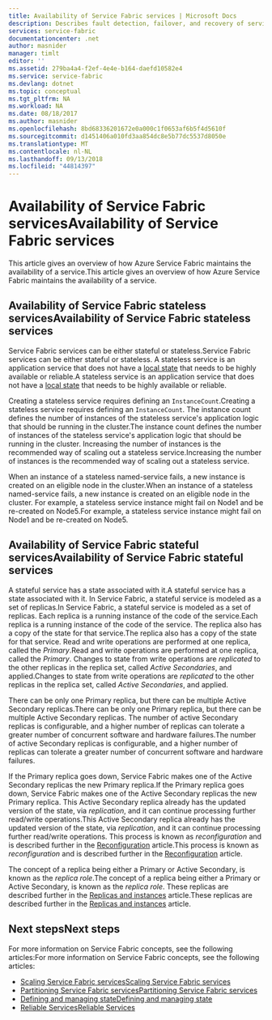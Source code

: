 ```yaml
---
title: Availability of Service Fabric services | Microsoft Docs
description: Describes fault detection, failover, and recovery of services
services: service-fabric
documentationcenter: .net
author: masnider
manager: timlt
editor: ''
ms.assetid: 279ba4a4-f2ef-4e4e-b164-daefd10582e4
ms.service: service-fabric
ms.devlang: dotnet
ms.topic: conceptual
ms.tgt_pltfrm: NA
ms.workload: NA
ms.date: 08/18/2017
ms.author: masnider
ms.openlocfilehash: 8bd68336201672e0a000c1f0653af6b5f4d5610f
ms.sourcegitcommit: d1451406a010fd3aa854dc8e5b77dc5537d8050e
ms.translationtype: MT
ms.contentlocale: nl-NL
ms.lasthandoff: 09/13/2018
ms.locfileid: "44814397"
---
```

# <a name="availability-of-service-fabric-services"></a><span data-ttu-id="13d5a-103">Availability of Service Fabric services</span><span class="sxs-lookup"><span data-stu-id="13d5a-103">Availability of Service Fabric services</span></span>
<span data-ttu-id="13d5a-104">This article gives an overview of how Azure Service Fabric maintains the availability of a service.</span><span class="sxs-lookup"><span data-stu-id="13d5a-104">This article gives an overview of how Azure Service Fabric maintains the availability of a service.</span></span>

## <a name="availability-of-service-fabric-stateless-services"></a><span data-ttu-id="13d5a-105">Availability of Service Fabric stateless services</span><span class="sxs-lookup"><span data-stu-id="13d5a-105">Availability of Service Fabric stateless services</span></span>
<span data-ttu-id="13d5a-106">Service Fabric services can be either stateful or stateless.</span><span class="sxs-lookup"><span data-stu-id="13d5a-106">Service Fabric services can be either stateful or stateless.</span></span> <span data-ttu-id="13d5a-107">A stateless service is an application service that does not have a [local state](service-fabric-concepts-state.md) that needs to be highly available or reliable.</span><span class="sxs-lookup"><span data-stu-id="13d5a-107">A stateless service is an application service that does not have a [local state](service-fabric-concepts-state.md) that needs to be highly available or reliable.</span></span>

<span data-ttu-id="13d5a-108">Creating a stateless service requires defining an `InstanceCount`.</span><span class="sxs-lookup"><span data-stu-id="13d5a-108">Creating a stateless service requires defining an `InstanceCount`.</span></span> <span data-ttu-id="13d5a-109">The instance count defines the number of instances of the stateless service's application logic that should be running in the cluster.</span><span class="sxs-lookup"><span data-stu-id="13d5a-109">The instance count defines the number of instances of the stateless service's application logic that should be running in the cluster.</span></span> <span data-ttu-id="13d5a-110">Increasing the number of instances is the recommended way of scaling out a stateless service.</span><span class="sxs-lookup"><span data-stu-id="13d5a-110">Increasing the number of instances is the recommended way of scaling out a stateless service.</span></span>

<span data-ttu-id="13d5a-111">When an instance of a stateless named-service fails, a new instance is created on an eligible node in the cluster.</span><span class="sxs-lookup"><span data-stu-id="13d5a-111">When an instance of a stateless named-service fails, a new instance is created on an eligible node in the cluster.</span></span> <span data-ttu-id="13d5a-112">For example, a stateless service instance might fail on Node1 and be re-created on Node5.</span><span class="sxs-lookup"><span data-stu-id="13d5a-112">For example, a stateless service instance might fail on Node1 and be re-created on Node5.</span></span>

## <a name="availability-of-service-fabric-stateful-services"></a><span data-ttu-id="13d5a-113">Availability of Service Fabric stateful services</span><span class="sxs-lookup"><span data-stu-id="13d5a-113">Availability of Service Fabric stateful services</span></span>
<span data-ttu-id="13d5a-114">A stateful service has a state associated with it.</span><span class="sxs-lookup"><span data-stu-id="13d5a-114">A stateful service has a state associated with it.</span></span> <span data-ttu-id="13d5a-115">In Service Fabric, a stateful service is modeled as a set of replicas.</span><span class="sxs-lookup"><span data-stu-id="13d5a-115">In Service Fabric, a stateful service is modeled as a set of replicas.</span></span> <span data-ttu-id="13d5a-116">Each replica is a running instance of the code of the service.</span><span class="sxs-lookup"><span data-stu-id="13d5a-116">Each replica is a running instance of the code of the service.</span></span> <span data-ttu-id="13d5a-117">The replica also has a copy of the state for that service.</span><span class="sxs-lookup"><span data-stu-id="13d5a-117">The replica also has a copy of the state for that service.</span></span> <span data-ttu-id="13d5a-118">Read and write operations are performed at one replica, called the *Primary*.</span><span class="sxs-lookup"><span data-stu-id="13d5a-118">Read and write operations are performed at one replica, called the *Primary*.</span></span> <span data-ttu-id="13d5a-119">Changes to state from write operations are *replicated* to the other replicas in the replica set, called *Active Secondaries*, and applied.</span><span class="sxs-lookup"><span data-stu-id="13d5a-119">Changes to state from write operations are *replicated* to the other replicas in the replica set, called *Active Secondaries*, and applied.</span></span> 

<span data-ttu-id="13d5a-120">There can be only one Primary replica, but there can be multiple Active Secondary replicas.</span><span class="sxs-lookup"><span data-stu-id="13d5a-120">There can be only one Primary replica, but there can be multiple Active Secondary replicas.</span></span> <span data-ttu-id="13d5a-121">The number of active Secondary replicas is configurable, and a higher number of replicas can tolerate a greater number of concurrent software and hardware failures.</span><span class="sxs-lookup"><span data-stu-id="13d5a-121">The number of active Secondary replicas is configurable, and a higher number of replicas can tolerate a greater number of concurrent software and hardware failures.</span></span>

<span data-ttu-id="13d5a-122">If the Primary replica goes down, Service Fabric makes one of the Active Secondary replicas the new Primary replica.</span><span class="sxs-lookup"><span data-stu-id="13d5a-122">If the Primary replica goes down, Service Fabric makes one of the Active Secondary replicas the new Primary replica.</span></span> <span data-ttu-id="13d5a-123">This Active Secondary replica already has the updated version of the state, via *replication*, and it can continue processing further read/write operations.</span><span class="sxs-lookup"><span data-stu-id="13d5a-123">This Active Secondary replica already has the updated version of the state, via *replication*, and it can continue processing further read/write operations.</span></span> <span data-ttu-id="13d5a-124">This process is known as *reconfiguration* and is described further in the [Reconfiguration](service-fabric-concepts-reconfiguration.md) article.</span><span class="sxs-lookup"><span data-stu-id="13d5a-124">This process is known as *reconfiguration* and is described further in the [Reconfiguration](service-fabric-concepts-reconfiguration.md) article.</span></span>

<span data-ttu-id="13d5a-125">The concept of a replica being either a Primary or Active Secondary, is known as the *replica role*.</span><span class="sxs-lookup"><span data-stu-id="13d5a-125">The concept of a replica being either a Primary or Active Secondary, is known as the *replica role*.</span></span> <span data-ttu-id="13d5a-126">These replicas are described further in the [Replicas and instances](service-fabric-concepts-replica-lifecycle.md) article.</span><span class="sxs-lookup"><span data-stu-id="13d5a-126">These replicas are described further in the [Replicas and instances](service-fabric-concepts-replica-lifecycle.md) article.</span></span> 

## <a name="next-steps"></a><span data-ttu-id="13d5a-127">Next steps</span><span class="sxs-lookup"><span data-stu-id="13d5a-127">Next steps</span></span>
<span data-ttu-id="13d5a-128">For more information on Service Fabric concepts, see the following articles:</span><span class="sxs-lookup"><span data-stu-id="13d5a-128">For more information on Service Fabric concepts, see the following articles:</span></span>

- [<span data-ttu-id="13d5a-129">Scaling Service Fabric services</span><span class="sxs-lookup"><span data-stu-id="13d5a-129">Scaling Service Fabric services</span></span>](service-fabric-concepts-scalability.md)
- [<span data-ttu-id="13d5a-130">Partitioning Service Fabric services</span><span class="sxs-lookup"><span data-stu-id="13d5a-130">Partitioning Service Fabric services</span></span>](service-fabric-concepts-partitioning.md)
- [<span data-ttu-id="13d5a-131">Defining and managing state</span><span class="sxs-lookup"><span data-stu-id="13d5a-131">Defining and managing state</span></span>](service-fabric-concepts-state.md)
- [<span data-ttu-id="13d5a-132">Reliable Services</span><span class="sxs-lookup"><span data-stu-id="13d5a-132">Reliable Services</span></span>](service-fabric-reliable-services-introduction.md)

